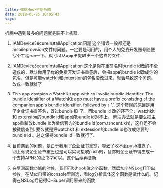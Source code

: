 ```yaml
---
title: 微信Hook不断折腾
date: 2018-05-26 10:05:43
tags:
---
```




折腾中遇到最多的问题就是装不上机器. 
1. !AMDeviceSecureInstallApplication问题
    这个错误一般都还是mobileprovision文件的问题。一定要是可用的，用个人的免费开发账号随便写个工程run一下。就可以从app里提取出一个这样的文件.
    
2. !AMDeviceSecureInstallApplication 这个是你在重签名时bundle id改的不全造成的，默认你用了你的免费开发证书重签后，会把app的bundle id改成你的包名，但是可能watchkit和extension的包名没改过来。就会导致这个问题。改成一致就好了
2. This app contains a WatchKit app with an invalid bundle identifier. The bundle identifier of a WatchKit app must have a prefix consisting of the companion app's bundle identifier, followed by a '.'.
    这个错误的原因是用了企业证书重签名，改过bundle ID 了，而bundle id 改的还不全，watchkit 和 extension的bundle id和app的bundle id对不上。 解决办法就是要么把主app重新改bundle id为微信官方的bundle id(com.tencent.xin)，这样还不会被微信查到. 要么就是把watchkit 和 extension的bundle id也改成你要的bundle id 。总之保持bundle id一致就行了.

3. 目前遇到的问题，是由于我用了企业证书重签，导致了收不到push推送了。网上有说企业证书重签也是可以实现接收push的，但你的企业证书得生成一个支持APNS的证书才可以。这个后续再更新.
4. 在猜测函数功能的时候，我们可以hook住这个函数，然后加个NSLog打印出参数。在Mac自带的console里删选，看log分析具体这个函数是做什么的。记得在NSLog后记得CHSuper调用原来的函数


